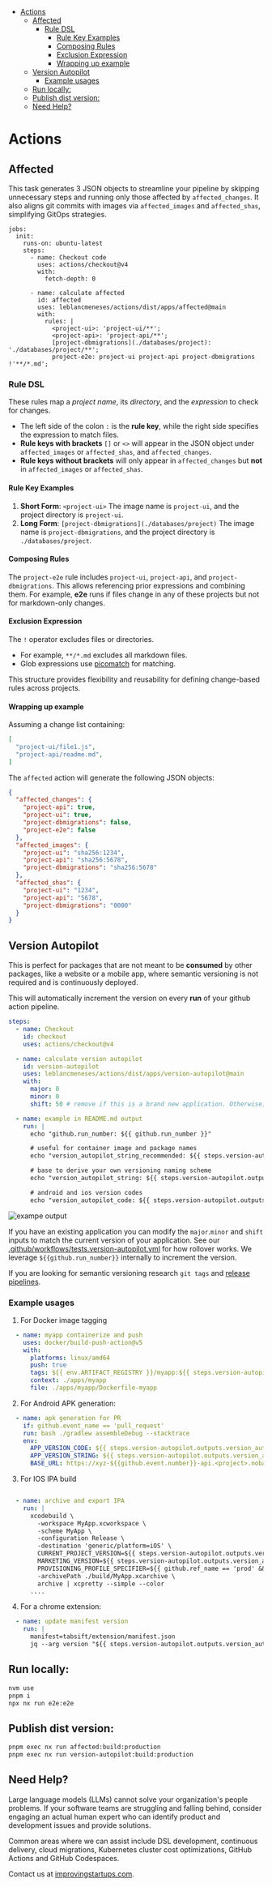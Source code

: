 
- [Actions](#actions)
  - [Affected](#affected)
    - [Rule DSL](#rule-dsl)
      - [Rule Key Examples](#rule-key-examples)
      - [Composing Rules](#composing-rules)
      - [Exclusion Expression](#exclusion-expression)
      - [Wrapping up example](#wrapping-up-example)
  - [Version Autopilot](#version-autopilot)
    - [Example usages](#example-usages)
  - [Run locally:](#run-locally)
  - [Publish dist version:](#publish-dist-version)
  - [Need Help?](#need-help)

# Actions

## Affected

This task generates 3 JSON objects to streamline your pipeline by skipping unnecessary steps and running only those affected by `affected_changes`. It also aligns git commits with images via `affected_images` and `affected_shas`, simplifying GitOps strategies.


```
jobs:
  init:
    runs-on: ubuntu-latest
    steps:
      - name: Checkout code
        uses: actions/checkout@v4
        with:
          fetch-depth: 0

      - name: calculate affected
        id: affected
        uses: leblancmeneses/actions/dist/apps/affected@main
        with:
          rules: |
            <project-ui>: 'project-ui/**';
            <project-api>: 'project-api/**';
            [project-dbmigrations](./databases/project): './databases/project/**';
            project-e2e: project-ui project-api project-dbmigrations !'**/*.md';
```
### Rule DSL

These rules map a *project name*, its *directory*, and the *expression* to check for changes.

* The left side of the colon `:` is the **rule key**, while the right side specifies the expression to match files.
* **Rule keys with brackets** `[]` or `<>` will appear in the JSON object under `affected_images` or `affected_shas`, and `affected_changes`.
* **Rule keys without brackets** will only appear in `affected_changes` but **not** in `affected_images` or `affected_shas`.

#### Rule Key Examples

1. **Short Form**: `<project-ui>` The image name is `project-ui`, and the project directory is `project-ui`.
2. **Long Form**: `[project-dbmigrations](./databases/project)` The image name is `project-dbmigrations`, and the project directory is `./databases/project`.

#### Composing Rules

The `project-e2e` rule includes `project-ui`, `project-api`, and `project-dbmigrations`. This allows referencing prior expressions and combining them.
For example, **e2e** runs if files change in any of these projects but not for markdown-only changes.

#### Exclusion Expression

The `!` operator excludes files or directories.

* For example, `**/*.md` excludes all markdown files.
* Glob expressions use [picomatch](https://github.com/micromatch/picomatch) for matching.

This structure provides flexibility and reusability for defining change-based rules across projects.

#### Wrapping up example

Assuming a change list containing:

```json
[
  "project-ui/file1.js",
  "project-api/readme.md",
]
```

The `affected` action will generate the following JSON objects:

```json
{
  "affected_changes": {
    "project-api": true,
    "project-ui": true,
    "project-dbmigrations": false,
    "project-e2e": false
  },
  "affected_images": {
    "project-ui": "sha256:1234",
    "project-api": "sha256:5678",
    "project-dbmigrations": "sha256:5678"
  },
  "affected_shas": {
    "project-ui": "1234",
    "project-api": "5678",
    "project-dbmigrations": "0000"
  }
}
```


## Version Autopilot

This is perfect for packages that are not meant to be **consumed** by other packages, like a website or a mobile app,
where semantic versioning is not required and is continuously deployed.

This will automatically increment the version on every **run** of your github action pipeline.


```yaml
steps:
  - name: Checkout
    id: checkout
    uses: actions/checkout@v4

  - name: calculate version autopilot
    id: version-autopilot
    uses: leblancmeneses/actions/dist/apps/version-autopilot@main
    with:
      major: 0
      minor: 0
      shift: 50 # remove if this is a brand new application. Otherwise, use this to match your current version.

  - name: example in README.md output
    run: |
      echo "github.run_number: ${{ github.run_number }}"

      # useful for container image and package names
      echo "version_autopilot_string_recommended: ${{ steps.version-autopilot.outputs.version_autopilot_string_recommended }}"

      # base to derive your own versioning naming scheme
      echo "version_autopilot_string: ${{ steps.version-autopilot.outputs.version_autopilot_string }}"

      # android and ios version codes
      echo "version_autopilot_code: ${{ steps.version-autopilot.outputs.version_autopilot_code }}"
```

![exampe output](./.github/example-output.png)

If you have an existing application you can modify the `major`.`minor` and `shift` inputs to match the current version of your application.
See our [.github/workflows/tests.version-autopilot.yml](.github/workflows/tests.version-autopilot.yml) for how rollover works. We leverage `${{github.run_number}}` internally to increment the version.

If you are looking for semantic versioning research `git tags` and [release pipelines](https://docs.github.com/en/repositories/releasing-projects-on-github/managing-releases-in-a-repository).


### Example usages

1. For Docker image tagging

```yaml
  - name: myapp containerize and push
    uses: docker/build-push-action@v5
    with:
      platforms: linux/amd64
      push: true
      tags: ${{ env.ARTIFACT_REGISTRY }}/myapp:${{ steps.version-autopilot.outputs.version_autopilot_string_recommended }}
      context: ./apps/myapp
      file: ./apps/myapp/Dockerfile-myapp
```

2. For Android APK generation:

```yaml
  - name: apk generation for PR
    if: github.event_name == 'pull_request'
    run: bash ./gradlew assembleDebug --stacktrace
    env:
      APP_VERSION_CODE: ${{ steps.version-autopilot.outputs.version_autopilot_code }}
      APP_VERSION_STRING: ${{ steps.version-autopilot.outputs.version_autopilot_string_recommended }}
      BASE_URL: https://xyz-${{github.event.number}}-api.<project>.nobackend.io/
```

3. For IOS IPA build

```yaml

  - name: archive and export IPA
    run: |
      xcodebuild \
        -workspace MyApp.xcworkspace \
        -scheme MyApp \
        -configuration Release \
        -destination 'generic/platform=iOS' \
        CURRENT_PROJECT_VERSION=${{ steps.version-autopilot.outputs.version_autopilot_code }} \
        MARKETING_VERSION=${{ steps.version-autopilot.outputs.version_autopilot_string }} \
        PROVISIONING_PROFILE_SPECIFIER=${{ github.ref_name == 'prod' && 'distribution-profile' || 'adhoc-profile' }} \
        -archivePath ./build/MyApp.xcarchive \
        archive | xcpretty --simple --color
      ....
```

4. For a chrome extension:

```yaml
  - name: update manifest version
    run: |
      manifest=tabsift/extension/manifest.json
      jq --arg version "${{ steps.version-autopilot.outputs.version_autopilot_string }}" '.version = $version' $manifest > tmp.json && mv tmp.json $manifest
```

## Run locally:

```bash
nvm use
pnpm i
npx nx run e2e:e2e
```

## Publish dist version:

```bash
pnpm exec nx run affected:build:production
pnpm exec nx run version-autopilot:build:production
```

## Need Help?

Large language models (LLMs) cannot solve your organization's people problems. If your software teams are struggling and falling behind, consider engaging an actual human expert who can identify product and development issues and provide solutions.

Common areas where we can assist include DSL development, continuous delivery, cloud migrations, Kubernetes cluster cost optimizations, GitHub Actions and GitHub Codespaces.

Contact us at [improvingstartups.com](https://improvingstartups.com).